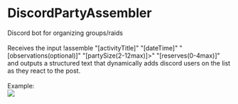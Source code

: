 # DiscordPartyAssembler<br>
Discord bot for organizing groups/raids<br>
<br>
Receives the input !assemble \"[activityTitle]\" \"[dateTime]\" \"[observations(optional)]\" \"[partySize(2-12max)]>\" \"[reserves(0-4max)]\"<br>
and outputs a structured text that dynamically adds discord users on the list as they react to the post.<br>
<br>
Example:<br>
<img src="https://i.imgur.com/tVPy0Le.png">
